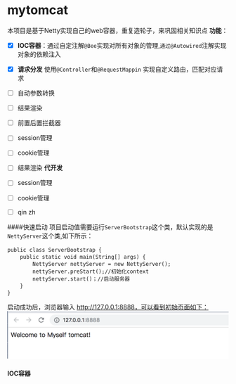 # mytomcat
本项目是基于Netty实现自己的web容器，重复造轮子，来巩固相关知识点
**功能**：
   + [x] **IOC容器**：通过自定注解`@Bee`实现对所有对象的管理,`通过@Autowired`注解实现对象的依赖注入
   + [x] **请求分发** 使用`@Controller`和`@RequestMappin` 实现自定义路由，匹配对应请求
   + [ ] 自动参数转换
   + [ ] 结果渲染
   + [ ] 前置后置拦截器
   + [ ] session管理
   + [ ] cookie管理
   + [ ] 结果渲染
**代开发**
+ [ ] session管理
+ [ ] cookie管理
+ [ ] qin zh


####快速启动
项目启动值需要运行`ServerBootstrap`这个类，默认实现的是`NettyServer`这个类,如下所示：
```
public class ServerBootstrap {
    public static void main(String[] args) {
        NettyServer nettyServer = new NettyServer();
        nettyServer.preStart();//初始化context
        nettyServer.start()；//启动服务器
    }
}
```
启动成功后，浏览器输入 http://127.0.0.1:8888，可以看到初始页面如下：
![Alt text](./md/picture/default-index.png)

#### IOC容器
